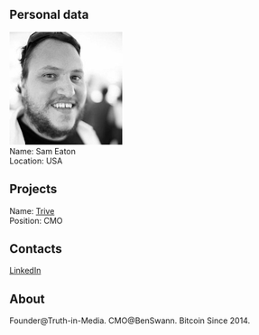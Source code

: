## Personal data
![sam eaton photo](photo/sam_eaton.jpg)  
Name:   Sam Eaton  
Location: USA  
## Projects 
Name: [Trive](../projects/trive.md)  
Position: CMO   
## Contacts
[LinkedIn](https://www.linkedin.com/in/samuel-eaton-27356388/)    
## About
Founder@Truth-in-Media.
CMO@BenSwann. Bitcoin Since 2014.

